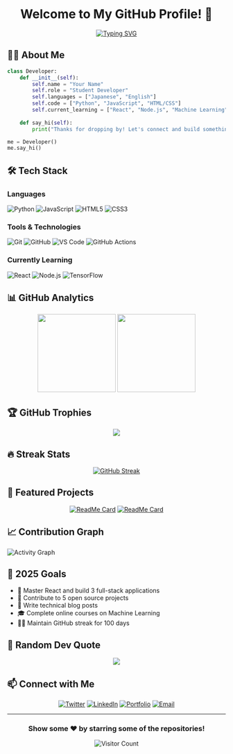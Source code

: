 <div align="center">
  
# Welcome to My GitHub Profile! 🚀
  
[![Typing SVG](https://readme-typing-svg.herokuapp.com?font=Fira+Code&pause=1000&color=F7B93E&center=true&vCenter=true&width=435&lines=Hello%2C+I'm+a+Student+Developer!;Always+learning+something+new)](https://git.io/typing-svg)

</div>

## 👨‍💻 About Me

```python
class Developer:
    def __init__(self):
        self.name = "Your Name"
        self.role = "Student Developer"
        self.languages = ["Japanese", "English"]
        self.code = ["Python", "JavaScript", "HTML/CSS"]
        self.current_learning = ["React", "Node.js", "Machine Learning"]
    
    def say_hi(self):
        print("Thanks for dropping by! Let's connect and build something amazing together!")

me = Developer()
me.say_hi()
```

## 🛠️ Tech Stack

### Languages
![Python](https://img.shields.io/badge/-Python-3776AB?style=for-the-badge&logo=Python&logoColor=white)
![JavaScript](https://img.shields.io/badge/-JavaScript-F7DF1E?style=for-the-badge&logo=JavaScript&logoColor=black)
![HTML5](https://img.shields.io/badge/-HTML5-E34C26?style=for-the-badge&logo=HTML5&logoColor=white)
![CSS3](https://img.shields.io/badge/-CSS3-1572B6?style=for-the-badge&logo=CSS3&logoColor=white)

### Tools & Technologies
![Git](https://img.shields.io/badge/-Git-F05032?style=for-the-badge&logo=Git&logoColor=white)
![GitHub](https://img.shields.io/badge/-GitHub-181717?style=for-the-badge&logo=GitHub&logoColor=white)
![VS Code](https://img.shields.io/badge/-VS%20Code-007ACC?style=for-the-badge&logo=Visual%20Studio%20Code&logoColor=white)
![GitHub Actions](https://img.shields.io/badge/-GitHub%20Actions-2088FF?style=for-the-badge&logo=GitHub%20Actions&logoColor=white)

### Currently Learning
![React](https://img.shields.io/badge/-React-61DAFB?style=for-the-badge&logo=React&logoColor=black)
![Node.js](https://img.shields.io/badge/-Node.js-339933?style=for-the-badge&logo=Node.js&logoColor=white)
![TensorFlow](https://img.shields.io/badge/-TensorFlow-FF6F00?style=for-the-badge&logo=TensorFlow&logoColor=white)

## 📊 GitHub Analytics

<div align="center">
  <img height="180em" src="https://github-readme-stats.vercel.app/api?username=your-username&show_icons=true&theme=radical&include_all_commits=true&count_private=true"/>
  <img height="180em" src="https://github-readme-stats.vercel.app/api/top-langs/?username=your-username&layout=compact&langs_count=8&theme=radical"/>
</div>

## 🏆 GitHub Trophies
<div align="center">
  
![](https://github-profile-trophy.vercel.app/?username=your-username&theme=radical&no-frame=false&no-bg=false&margin-w=4)

</div>

## 🔥 Streak Stats
<div align="center">
  
[![GitHub Streak](https://github-readme-streak-stats.herokuapp.com/?user=your-username&theme=radical)](https://git.io/streak-stats)

</div>

## 🚀 Featured Projects

<div align="center">
  
[![ReadMe Card](https://github-readme-stats.vercel.app/api/pin/?username=your-username&repo=project1&theme=radical)](https://github.com/your-username/project1)
[![ReadMe Card](https://github-readme-stats.vercel.app/api/pin/?username=your-username&repo=project2&theme=radical)](https://github.com/your-username/project2)

</div>

## 📈 Contribution Graph

![Activity Graph](https://github-readme-activity-graph.vercel.app/graph?username=your-username&theme=react-dark)

## 🎯 2025 Goals

- 🌱 Master React and build 3 full-stack applications
- 👯 Contribute to 5 open source projects
- 📝 Write technical blog posts
- 🎓 Complete online courses on Machine Learning
- 🏃‍♂️ Maintain GitHub streak for 100 days

## 💭 Random Dev Quote
<div align="center">
  
![](https://quotes-github-readme.vercel.app/api?type=horizontal&theme=radical)

</div>

## 📫 Connect with Me

<div align="center">
  
[![Twitter](https://img.shields.io/badge/Twitter-1DA1F2?style=for-the-badge&logo=twitter&logoColor=white)](https://twitter.com/your-handle)
[![LinkedIn](https://img.shields.io/badge/LinkedIn-0077B5?style=for-the-badge&logo=linkedin&logoColor=white)](https://linkedin.com/in/your-profile)
[![Portfolio](https://img.shields.io/badge/Portfolio-000000?style=for-the-badge&logo=About.me&logoColor=white)](https://your-portfolio.com)
[![Email](https://img.shields.io/badge/Email-D14836?style=for-the-badge&logo=gmail&logoColor=white)](mailto:your-email@example.com)

</div>

---

<div align="center">
  
### Show some ❤️ by starring some of the repositories!

![Visitor Count](https://komarev.com/ghpvc/?username=your-username&color=blueviolet&style=for-the-badge)

</div>